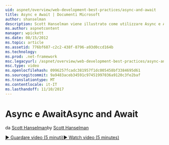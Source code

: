 ```yaml
---
uid: aspnet/overview/web-development-best-practices/async-and-await
title: Async e Await | Documenti Microsoft
author: shanselman
description: Scott Hanselman viene illustrato come utilizzare Async e Await supporto in ASP.NET 4.5.
ms.author: aspnetcontent
manager: wpickett
ms.date: 08/15/2012
ms.topic: article
ms.assetid: 776bf687-c2c2-438f-8796-a93d0ccd164b
ms.technology: 
ms.prod: .net-framework
msc.legacyurl: /aspnet/overview/web-development-best-practices/async-and-await
msc.type: video
ms.openlocfilehash: 0996257fcadc381957f1dc005458bf3384695d61
ms.sourcegitcommit: 9a9483aceb34591c97451997036a9120c3fe2baf
ms.translationtype: MT
ms.contentlocale: it-IT
ms.lasthandoff: 11/10/2017
---
```

<a name="async-and-await"></a><span data-ttu-id="89c62-103">Async e Await</span><span class="sxs-lookup"><span data-stu-id="89c62-103">Async and Await</span></span>
====================
<span data-ttu-id="89c62-104">da [Scott Hanselman](https://github.com/shanselman)</span><span class="sxs-lookup"><span data-stu-id="89c62-104">by [Scott Hanselman](https://github.com/shanselman)</span></span>

[<span data-ttu-id="89c62-105">&#9654; Guardare video (5 minuti)</span><span class="sxs-lookup"><span data-stu-id="89c62-105">&#9654; Watch video (5 minutes)</span></span>](https://channel9.msdn.com/Blogs/ASP-NET-Site-Videos/async-and-await)
